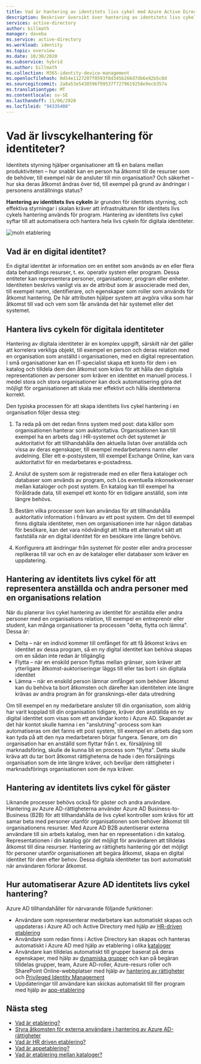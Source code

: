 ```yaml
---
title: Vad är hantering av identitets livs cykel med Azure Active Directory? | Microsoft Docs
description: Beskriver översikt över hantering av identitets livs cykeln.
services: active-directory
author: billmath
manager: daveba
ms.service: active-directory
ms.workload: identity
ms.topic: overview
ms.date: 10/30/2020
ms.subservice: hybrid
ms.author: billmath
ms.collection: M365-identity-device-management
ms.openlocfilehash: 0d54e1127207f0593f8d345b266d7db6e92b5c0d
ms.sourcegitcommit: 2a8a53e5438596f99537f7279619258e9ecb357a
ms.translationtype: MT
ms.contentlocale: sv-SE
ms.lasthandoff: 11/06/2020
ms.locfileid: "94335408"
---
```

# <a name="what-is-identity-lifecycle-management"></a>Vad är livscykelhantering för identiteter?

Identitets styrning hjälper organisationer att få en balans mellan produktiviteten – hur snabbt kan en person ha åtkomst till de resurser som de behöver, till exempel när de ansluter till min organisation? Och säkerhet – hur ska deras åtkomst ändras över tid, till exempel på grund av ändringar i personens anställnings status?

**Hantering av identitets livs cykeln** är grunden för identitets styrning, och effektiva styrningar i skalan kräver att infrastrukturen för identitets livs cykels hantering används för program. Hantering av identitets livs cykel syftar till att automatisera och hantera hela livs cykeln för digitala identiteter. 

![moln etablering](media/what-is-provisioning/cloud-1.png)

## <a name="what-is-a-digital-identity"></a>Vad är en digital identitet?

En digital identitet är information om en entitet som används av en eller flera data behandlings resurser, t. ex. operativ system eller program. Dessa entiteter kan representera personer, organisationer, program eller enheter.  Identiteten beskrivs vanligt vis av de attribut som är associerade med den, till exempel namn, identifierare, och egenskaper som roller som används för åtkomst hantering.  De här attributen hjälper system att avgöra vilka som har åtkomst till vad och vem som får använda det här systemet eller det systemet.  

## <a name="managing-the-lifecycle-of-digital-identities"></a>Hantera livs cykeln för digitala identiteter

Hantering av digitala identiteter är en komplex uppgift, särskilt när det gäller att korrelera verkliga objekt, till exempel en person och deras relation med en organisation som anställd i organisationen, med en digital representation.    I små organisationer kan en IT-specialist skapa ett konto för dem i en katalog och tilldela dem den åtkomst som krävs för att hålla den digitala representationen av personer som kräver en identitet en manuell process.  I medel stora och stora organisationer kan dock automatisering göra det möjligt för organisationen att skala mer effektivt och hålla identiteterna korrekt.

Den typiska processen för att skapa identitets livs cykel hantering i en organisation följer dessa steg:

1. Ta reda på om det redan finns system med post: data källor som organisationen hanterar som auktoritativa.  Organisationen kan till exempel ha en arbets dag i HR-systemet och det systemet är auktoritativt för att tillhandahålla den aktuella listan över anställda och vissa av deras egenskaper, till exempel medarbetarens namn eller avdelning.  Eller ett e-postsystem, till exempel Exchange Online, kan vara auktoritativt för en medarbetares e-postadress.

2. Anslut de system som är registrerade med en eller flera kataloger och databaser som används av program, och Lös eventuella inkonsekvenser mellan kataloger och post system. En katalog kan till exempel ha föråldrade data, till exempel ett konto för en tidigare anställd, som inte längre behövs. 

3. Bestäm vilka processer som kan användas för att tillhandahålla auktoritativ information i frånvaro av ett post system.  Om det till exempel finns digitala identiteter, men om organisationen inte har någon databas för besökare, kan det vara nödvändigt att hitta ett alternativt sätt att fastställa när en digital identitet för en besökare inte längre behövs.

4. Konfigurera att ändringar från systemet för poster eller andra processer replikeras till var och en av de kataloger eller databaser som kräver en uppdatering.

## <a name="identity-lifecycle-management-for-representing-employees-and-other-individuals-with-an-organizational-relationship"></a>Hantering av identitets livs cykel för att representera anställda och andra personer med en organisations relation

När du planerar livs cykel hantering av identitet för anställda eller andra personer med en organisations relation, till exempel en entreprenör eller student, kan många organisationer ta processen "delta, flytta och lämna".  Dessa är:
    
   - Delta – när en individ kommer till omfånget för att få åtkomst krävs en identitet av dessa program, så en ny digital identitet kan behöva skapas om en sådan inte redan är tillgänglig
   - Flytta – när en enskild person flyttas mellan gränser, som kräver att ytterligare åtkomst-auktoriseringar läggs till eller tas bort i sin digitala identitet
   - Lämna – när en enskild person lämnar omfånget som behöver åtkomst kan du behöva ta bort åtkomsten och därefter kan identiteten inte längre krävas av andra program än för gransknings-eller data utredning

Om till exempel en ny medarbetare ansluter till din organisation, som aldrig har varit kopplad till din organisation tidigare, kräver den anställda en ny digital identitet som visas som ett användar konto i Azure AD.  Skapandet av det här kontot skulle hamna i en "anslutning"-process som kan automatiseras om det fanns ett post system, till exempel en arbets dag som kan tyda på att den nya medarbetaren börjar fungera.  Senare, om din organisation har en anställd som flyttar från t. ex. försäljning till marknadsföring, skulle de kunna bli en process som "flytta".  Detta skulle kräva att du tar bort åtkomst rättigheterna de hade i den försäljnings organisation som de inte längre kräver, och beviljar dem rättigheter i marknadsförings organisationen som de nya kräver.

## <a name="identity-lifecycle-management-for-guests"></a>Hantering av identitets livs cykel för gäster

Liknande processer behövs också för gäster och andra användare.  Hantering av Azure AD-rättigheterna använder Azure AD Business-to-Business (B2B) för att tillhandahålla de livs cykel kontroller som krävs för att samar beta med personer utanför organisationen som behöver åtkomst till organisationens resurser. Med Azure AD B2B autentiserar externa användare till sin arbets katalog, men har en representation i din katalog. Representationen i din katalog gör det möjligt för användaren att tilldelas åtkomst till dina resurser.  Hantering av rättighets hantering gör det möjligt för personer utanför organisationen att begära åtkomst, skapa en digital identitet för dem efter behov. Dessa digitala identiteter tas bort automatiskt när användaren förlorar åtkomst.  

## <a name="how-does-azure-ad-automate-identity-lifecycle-management"></a>Hur automatiserar Azure AD identitets livs cykel hantering?

Azure AD tillhandahåller för närvarande följande funktioner:

* Användare som representerar medarbetare kan automatiskt skapas och uppdateras i Azure AD och Active Directory med hjälp av [HR-driven etablering](what-is-hr-driven-provisioning.md)
* Användare som redan finns i Active Directory kan skapas och hanteras automatiskt i Azure AD med hjälp av etablering i olika [kataloger](what-is-inter-directory-provisioning.md)
* Användare kan tilldelas automatiskt till grupper baserat på deras egenskaper, med hjälp av [dynamiska grupper](../external-identities/use-dynamic-groups.md#what-are-dynamic-groups) och kan på begäran tilldelas grupper, team, Azure AD-roller, Azure-resurs roller och SharePoint Online-webbplatser med hjälp av [hantering av rättigheter](entitlement-management-scenarios.md) och [Privileged Identity Management](../privileged-identity-management/pim-configure.md)
* Uppdateringar till användare kan skickas automatiskt till fler program med hjälp av [app-etablering](what-is-app-provisioning.md)

## <a name="next-steps"></a>Nästa steg 

- [Vad är etablering?](what-is-provisioning.md)
- [Styra åtkomsten för externa användare i hantering av Azure AD-rättigheter](/azure/active-directory/governance/entitlement-management-external-users)
- [Vad är HR driven etablering?](what-is-hr-driven-provisioning.md)
- [Vad är appetablering?](what-is-app-provisioning.md)
- [Vad är etablering mellan kataloger?](what-is-inter-directory-provisioning.md)

